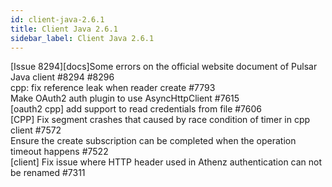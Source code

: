 ```yaml
---
id: client-java-2.6.1
title: Client Java 2.6.1 
sidebar_label: Client Java 2.6.1 
---
```


[Issue 8294][docs]Some errors on the official website document of Pulsar Java client #8294 #8296  
cpp: fix reference leak when reader create #7793  
Make OAuth2 auth plugin to use AsyncHttpClient #7615  
[oauth2 cpp] add support to read credentials from file #7606  
[CPP] Fix segment crashes that caused by race condition of timer in cpp client #7572  
Ensure the create subscription can be completed when the operation timeout happens #7522  
[client] Fix issue where HTTP header used in Athenz authentication can not be renamed #7311  

